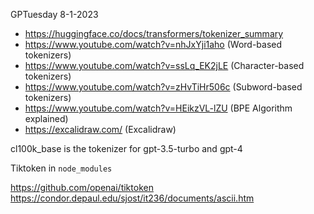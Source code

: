 GPTuesday 8-1-2023

- https://huggingface.co/docs/transformers/tokenizer_summary
- https://www.youtube.com/watch?v=nhJxYji1aho (Word-based tokenizers)
- https://www.youtube.com/watch?v=ssLq_EK2jLE (Character-based tokenizers)
- https://www.youtube.com/watch?v=zHvTiHr506c (Subword-based tokenizers)
- https://www.youtube.com/watch?v=HEikzVL-lZU (BPE Algorithm explained)
- https://excalidraw.com/ (Excalidraw)

cl100k_base is the tokenizer for gpt-3.5-turbo and gpt-4

Tiktoken in `node_modules`

https://github.com/openai/tiktoken
https://condor.depaul.edu/sjost/it236/documents/ascii.htm
